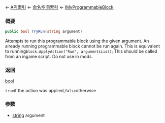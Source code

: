 ← [API索引](Api-Index) ← [命名空间索引](Namespace-Index) ← [IMyProgrammableBlock](Sandbox.ModAPI.Ingame.IMyProgrammableBlock)

### 概要

```csharp
public bool TryRun(string argument)
```

Attempts to run this programmable block using the given argument. An already running programmable block cannot be run again. This is equivalent to running`block.ApplyAction("Run", argumentsList);`This should be called from an ingame script. Do not use in mods.

### 返回

[bool](https://docs.microsoft.com/en-us/dotnet/api/System.Boolean?view=netframework-4.6)

`true`if the action was applied,`false`otherwise

### 参数

* [string](https://docs.microsoft.com/en-us/dotnet/api/System.String?view=netframework-4.6) argument
